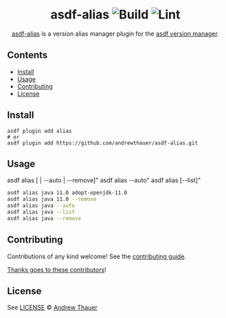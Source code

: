 <div align="center">

# asdf-alias ![Build](https://github.com/andrewthauer/asdf-alias/workflows/Build/badge.svg) ![Lint](https://github.com/andrewthauer/asdf-alias/workflows/Lint/badge.svg)

[asdf-alias](https://github.com/andrewthauer/asdf-alias) is a version alias
manager plugin for the [asdf version manager](https://asdf-vm.com).

</div>

## Contents

- [Install](#install)
- [Usage](#usage)
- [Contributing](#contributing)
- [License](#license)

## Install

```shell
asdf plugin add alias
# or
asdf plugin add https://github.com/andrewthauer/asdf-alias.git
```

## Usage

asdf alias <plugin> <name> [<version> | --auto | --remove]"
asdf alias <plugin> --auto"
asdf alias <plugin> [--list]"

```sh
asdf alias java 11.0 adopt-openjdk-11.0
asdf alias java 11.0 --remove
asdf alias java --auto
asdf alias java --list
asdf alias java --remove
```

## Contributing

Contributions of any kind welcome! See the [contributing guide](contributing.md).

[Thanks goes to these contributors](https://github.com/andrew-thauer/asdf-alias/graphs/contributors)!

## License

See [LICENSE](LICENSE) © [Andrew Thauer](https://github.com/andrewthauer/)
